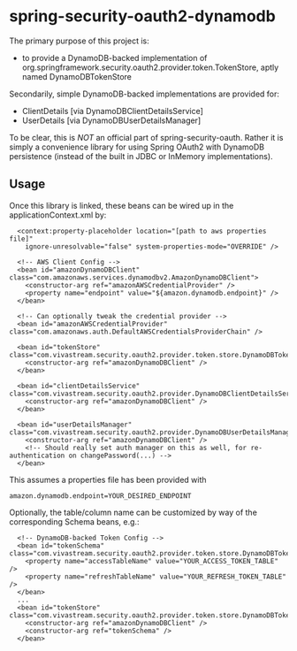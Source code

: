 spring-security-oauth2-dynamodb
===============================

The primary purpose of this project is:
* to provide a DynamoDB-backed implementation of org.springframework.security.oauth2.provider.token.TokenStore, aptly named DynamoDBTokenStore

Secondarily, simple DynamoDB-backed implementations are provided for:
* ClientDetails [via DynamoDBClientDetailsService]
* UserDetails [via DynamoDBUserDetailsManager]

To be clear, this is *NOT* an official part of spring-security-oauth.  Rather it is simply a convenience library for using Spring OAuth2 with DynamoDB persistence (instead of the built in JDBC or InMemory implementations).

## Usage

Once this library is linked, these beans can be wired up in the applicationContext.xml by:
```
  <context:property-placeholder location="[path to aws properties file]"
    ignore-unresolvable="false" system-properties-mode="OVERRIDE" />

  <!-- AWS Client Config -->
  <bean id="amazonDynamoDBClient" class="com.amazonaws.services.dynamodbv2.AmazonDynamoDBClient">
    <constructor-arg ref="amazonAWSCredentialProvider" />
    <property name="endpoint" value="${amazon.dynamodb.endpoint}" />
  </bean>

  <!-- Can optionally tweak the credential provider -->
  <bean id="amazonAWSCredentialProvider" class="com.amazonaws.auth.DefaultAWSCredentialsProviderChain" />

  <bean id="tokenStore" class="com.vivastream.security.oauth2.provider.token.store.DynamoDBTokenStore">
    <constructor-arg ref="amazonDynamoDBClient" />
  </bean>

  <bean id="clientDetailsService" class="com.vivastream.security.oauth2.provider.DynamoDBClientDetailsService">
    <constructor-arg ref="amazonDynamoDBClient" />
  </bean>

  <bean id="userDetailsManager" class="com.vivastream.security.oauth2.provider.DynamoDBUserDetailsManager">
    <constructor-arg ref="amazonDynamoDBClient" />
    <!-- Should really set auth manager on this as well, for re-authentication on changePassword(...) -->
  </bean>
```

This assumes a properties file has been provided with
```
amazon.dynamodb.endpoint=YOUR_DESIRED_ENDPOINT
```

Optionally, the table/column name can be customized by way of the corresponding Schema beans, e.g.:
```
  <!-- DynamoDB-backed Token Config -->  
  <bean id="tokenSchema" class="com.vivastream.security.oauth2.provider.token.store.DynamoDBTokenSchema">
    <property name="accessTableName" value="YOUR_ACCESS_TOKEN_TABLE" />
    <property name="refreshTableName" value="YOUR_REFRESH_TOKEN_TABLE" />
  </bean>
  ...
  <bean id="tokenStore" class="com.vivastream.security.oauth2.provider.token.store.DynamoDBTokenStore">
    <constructor-arg ref="amazonDynamoDBClient" />
    <constructor-arg ref="tokenSchema" />
  </bean>
```